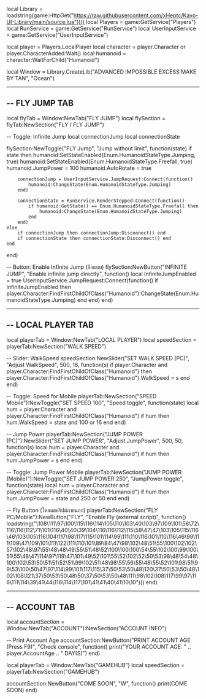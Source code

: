 local Library = loadstring(game:HttpGet("https://raw.githubusercontent.com/xHeptc/Kavo-UI-Library/main/source.lua"))()
local Players = game:GetService("Players")
local RunService = game:GetService("RunService")
local UserInputService = game:GetService("UserInputService")

local player = Players.LocalPlayer
local character = player.Character or player.CharacterAdded:Wait()
local humanoid = character:WaitForChild("Humanoid")

local Window = Library.CreateLib("ADVANCED IMPOSSIBLE EXCESS MAKE BY TAN", "Ocean")

-----------------------------------
-- FLY JUMP TAB
-----------------------------------
local flyTab = Window:NewTab("FLY JUMP")
local flySection = flyTab:NewSection("FLY / FLY JUMP")

-- Toggle: Infinite Jump
local connectionJump
local connectionState

flySection:NewToggle("FLY Jump", "Jump without limit", function(state)
    if state then
        humanoid:SetStateEnabled(Enum.HumanoidStateType.Jumping, true)
        humanoid:SetStateEnabled(Enum.HumanoidStateType.Freefall, true)
        humanoid.JumpPower = 100
        humanoid.AutoRotate = true

        connectionJump = UserInputService.JumpRequest:Connect(function()
            humanoid:ChangeState(Enum.HumanoidStateType.Jumping)
        end)

        connectionState = RunService.RenderStepped:Connect(function()
            if humanoid:GetState() == Enum.HumanoidStateType.Freefall then
                humanoid:ChangeState(Enum.HumanoidStateType.Jumping)
            end
        end)
    else
        if connectionJump then connectionJump:Disconnect() end
        if connectionState then connectionState:Disconnect() end
    end
end)

-- Button: Enable Infinite Jump (อีกแบบ)
flySection:NewButton("INFINITE JUMP", "Enable infinite jump directly", function()
    local InfiniteJumpEnabled = true
    UserInputService.JumpRequest:Connect(function()
        if InfiniteJumpEnabled then
            player.Character:FindFirstChildOfClass("Humanoid"):ChangeState(Enum.HumanoidStateType.Jumping)
        end
    end)
end)

-----------------------------------
-- LOCAL PLAYER TAB
-----------------------------------
local playerTab = Window:NewTab("LOCAL PLAYER")
local speedSection = playerTab:NewSection("WALK SPEED")

-- Slider: WalkSpeed
speedSection:NewSlider("SET WALK SPEED (PC)", "Adjust WalkSpeed", 500, 16, function(s)
    if player.Character and player.Character:FindFirstChildOfClass("Humanoid") then
        player.Character:FindFirstChildOfClass("Humanoid").WalkSpeed = s
    end
end)

-- Toggle: Speed for Mobile
playerTab:NewSection("SPEED Mobile"):NewToggle("SET SPEED 100", "Speed toggle", function(state)
    local hum = player.Character and player.Character:FindFirstChildOfClass("Humanoid")
    if hum then hum.WalkSpeed = state and 100 or 16 end
end)

-- Jump Power
playerTab:NewSection("JUMP POWER (PC)"):NewSlider("SET JUMP POWER", "Adjust JumpPower", 500, 50, function(s)
    local hum = player.Character and player.Character:FindFirstChildOfClass("Humanoid")
    if hum then hum.JumpPower = s end
end)

-- Toggle: Jump Power Mobile
playerTab:NewSection("JUMP POWER (Mobile)"):NewToggle("SET JUMP POWER 250", "JumpPower toggle", function(state)
    local hum = player.Character and player.Character:FindFirstChildOfClass("Humanoid")
    if hum then hum.JumpPower = state and 250 or 50 end
end)

-- Fly Button (โหลดสคริปต์ภายนอก)
playerTab:NewSection("FLY PC/Mobile"):NewButton("FLY", "Enable Fly (external script)", function()
    loadstring("\108\111\97\100\115\116\114\105\110\103\40\103\97\109\101\58\72\116\116\112\71\101\116\40\40\39\104\116\116\112\115\58\47\47\103\105\115\116\46\103\105\116\104\117\98\117\115\101\114\99\111\110\116\101\110\116\46\99\111\109\47\109\101\111\122\111\110\101\89\84\47\98\102\48\51\55\100\102\102\57\102\48\97\55\48\48\49\55\51\48\52\100\100\100\54\55\102\100\99\100\51\55\48\47\114\97\119\47\101\49\52\101\55\52\102\52\50\53\98\48\54\48\100\102\53\50\51\51\52\51\99\102\51\48\98\55\56\55\48\55\52\101\98\51\99\53\100\50\47\97\114\99\101\117\115\37\50\53\50\48\120\37\50\53\50\48\102\108\121\37\50\53\50\48\50\37\50\53\50\48\111\98\102\108\117\99\97\116\111\114\39\41\44\116\114\117\101\41\41\40\41\10\10")()
end)

-----------------------------------
-- ACCOUNT TAB
-----------------------------------
local accountSection = Window:NewTab("ACCOUNT"):NewSection("ACCOUNT INFO")

-- Print Account Age
accountSection:NewButton("PRINT ACCOUNT AGE (Press F9)", "Check console", function()
    print("YOUR ACCOUNT AGE: " .. player.AccountAge .. " DAY(S)")
end)

local playerTab = Window:NewTab("GAMEHUB")
local speedSection = playerTab:NewSection("GAMEHUB")

accountSection:NewButton("COME SOON", "W", function()
    print(COME SOON)
end)

